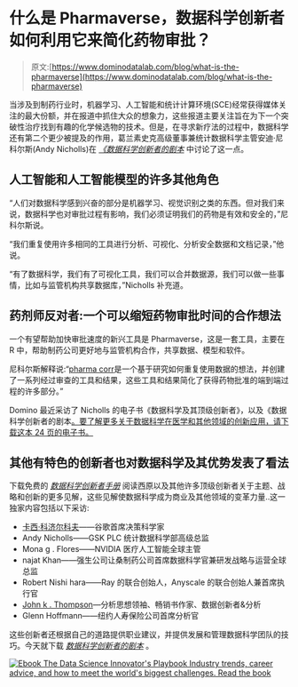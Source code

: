 # 什么是 Pharmaverse，数据科学创新者如何利用它来简化药物审批？

> 原文:[https://www.dominodatalab.com/blog/what-is-the-pharmaverse](https://www.dominodatalab.com/blog/what-is-the-pharmaverse)

当涉及到制药行业时，机器学习、人工智能和统计计算环境(SCE)经常获得媒体关注的最大份额，并在报道中抓住大众的想象力，这些报道主要关注旨在为下一个突破性治疗找到有趣的化学候选物的技术。但是，在寻求新疗法的过程中，数据科学还有第二个更少被提及的作用，葛兰素史克高级董事兼统计数据科学主管安迪·尼科尔斯(Andy Nicholls)在 [*《数据科学创新者的剧本*](https://www.dominodatalab.com/resources/data-science-innovators-playbook) 中讨论了这一点。

## 人工智能和人工智能模型的许多其他角色

“人们对数据科学感到兴奋的部分是机器学习、视觉识别之类的东西。但对我们来说，数据科学也对审批过程有影响，我们必须证明我们的药物是有效和安全的，”尼科尔斯说。

“我们重复使用许多相同的工具进行分析、可视化、分析安全数据和文档记录，”他说。

“有了数据科学，我们有了可视化工具，我们可以合并数据源，我们可以做一些事情，比如与监管机构共享数据库，”Nicholls 补充道。

## 药剂师反对者:一个可以缩短药物审批时间的合作想法

一个有望帮助加快审批速度的新兴工具是 Pharmaverse，这是一套工具，主要在 R 中，帮助制药公司更好地与监管机构合作，共享数据、模型和软件。

尼科尔斯解释说:“[pharma corr](https://pharmaverse.org/)是一个基于研究如何重复使用数据的想法，并创建了一系列经过审查的工具和结果，这些工具和结果简化了获得药物批准的端到端过程的许多部分。”

Domino 最近采访了 Nicholls 的电子书《数据科学及其顶级创新者》，以及《数据科学创新者的剧本[。要了解更多关于数据科学在医学和其他领域的创新应用，请下载这本 24 页的电子书。](https://www.dominodatalab.com/resources/data-science-innovators-playbook)

## 其他有特色的创新者也对数据科学及其优势发表了看法

下载免费的 [*数据科学创新者手册*](https://www.dominodatalab.com/resources/data-science-innovators-playbook) 阅读西原以及其他许多顶级创新者关于主题、战略和创新的更多见解，这些见解使数据科学成为商业及其他领域的变革力量..这一独家内容包括以下采访:

*   [卡西·科济尔科夫](https://www.dominodatalab.com/blog/googles-kozyrkov-tells-rev-3-data-science-universe-is-expanding-and-incredible-mlops-tools-emerging)——谷歌首席决策科学家
*   Andy Nicholls——GSK PLC 统计数据科学部高级总监
*   Mona g . Flores——NVIDIA 医疗人工智能全球主管
*   najat Khan——强生公司让桑制药公司首席数据科学官兼研发战略与运营全球总监
*   Robert Nishi hara——Ray 的联合创始人，Anyscale 的联合创始人兼首席执行官
*   [John k . Thompson](https://www.dominodatalab.com/blog/how-to-retain-your-data-scientists)—分析思想领袖、畅销书作家、数据创新者&分析
*   Glenn Hoffmann——纽约人寿保险公司首席分析官

这些创新者还根据自己的道路提供职业建议，并提供发展和管理数据科学团队的技巧。今天就下载 [*数据科学创新者的剧本*](https://www.dominodatalab.com/resources/data-science-innovators-playbook) 。

[![Ebook  The Data Science Innovator's Playbook  Industry trends, career advice, and how to meet the world's biggest challenges. Read the book](../Images/30324421f137a17eb87e63193631070d.png)](https://cta-redirect.hubspot.com/cta/redirect/6816846/b9b000f9-22c1-4169-a302-35fe4dee155c)
